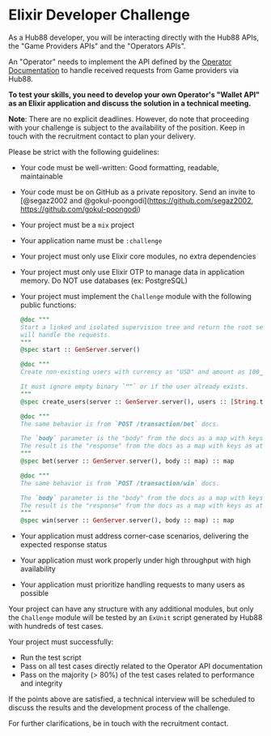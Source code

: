 # Elixir Developer Challenge

As a Hub88 developer, you will be interacting directly with the Hub88 APIs, the "Game Providers APIs" and the "Operators APIs".

An "Operator" needs to implement the API defined by the [Operator Documentation](https://hub88.io/docs/operator) to handle received requests from Game providers via Hub88.

**To test your skills, you need to develop your own Operator's "Wallet API" as an Elixir application and discuss the solution in a technical meeting.**

**Note**: There are no explicit deadlines. However, do note that proceeding with your challenge is subject to the availability of the position. Keep in touch with the recruitment contact to plan your delivery.

Please be strict with the following guidelines:

- Your code must be well-written: Good formatting, readable, maintainable
- Your code must be on GitHub as a private repository. Send an invite to [@segaz2002 and @gokul-poongodi](https://github.com/segaz2002, https://github.com/gokul-poongodi)
- Your project must be a `mix` project
- Your application name must be `:challenge`
- Your project must only use Elixir core modules, no extra dependencies
- Your project must only use Elixir OTP to manage data in application memory. Do NOT use databases (ex: PostgreSQL)
- Your project must implement the `Challenge` module with the following public functions:

  ```elixir
  @doc """
  Start a linked and isolated supervision tree and return the root server that
  will handle the requests.
  """
  @spec start :: GenServer.server()

  @doc """
  Create non-existing users with currency as "USD" and amount as 100_000.

  It must ignore empty binary `""` or if the user already exists.
  """
  @spec create_users(server :: GenServer.server(), users :: [String.t()]) :: :ok

  @doc """
  The same behavior is from `POST /transaction/bet` docs.

  The `body` parameter is the "body" from the docs as a map with keys as atoms.
  The result is the "response" from the docs as a map with keys as atoms.
  """
  @spec bet(server :: GenServer.server(), body :: map) :: map

  @doc """
  The same behavior is from `POST /transaction/win` docs.

  The `body` parameter is the "body" from the docs as a map with keys as atoms.
  The result is the "response" from the docs as a map with keys as atoms.
  """
  @spec win(server :: GenServer.server(), body :: map) :: map
  ```
- Your application must address corner-case scenarios, delivering the expected response status
- Your application must work properly under high throughput with high availability
- Your application must prioritize handling requests to many users as possible

Your project can have any structure with any additional modules, but only the `Challenge` module will be tested by an `ExUnit` script generated by Hub88 with hundreds of test cases.

Your project must successfully:

- Run the test script
- Pass on all test cases directly related to the Operator API documentation
- Pass on the majority (> 80%) of the test cases related to performance and integrity

If the points above are satisfied, a technical interview will be scheduled to discuss the results and the development process of the challenge.

For further clarifications, be in touch with the recruitment contact.
